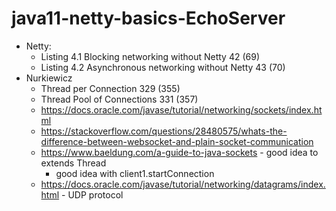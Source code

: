 # java11-netty-basics-EchoServer

* Netty:
    * Listing 4.1 Blocking networking without Netty 42 (69)
    * Listing 4.2 Asynchronous networking without Netty 43 (70)
* Nurkiewicz
    * Thread per Connection 329 (355)
    * Thread Pool of Connections 331 (357)
    * https://docs.oracle.com/javase/tutorial/networking/sockets/index.html
    * https://stackoverflow.com/questions/28480575/whats-the-difference-between-websocket-and-plain-socket-communication
    * https://www.baeldung.com/a-guide-to-java-sockets - good idea to extends Thread
        * good idea with client1.startConnection
    * https://docs.oracle.com/javase/tutorial/networking/datagrams/index.html - UDP protocol
